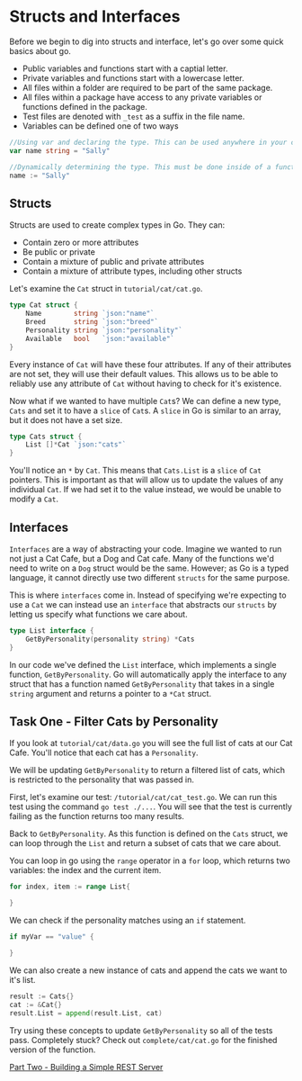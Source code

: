 # Structs and Interfaces

Before we begin to dig into structs and interface, let's go over some quick basics about go.

- Public variables and functions start with a captial letter.
- Private variables and functions start with a lowercase letter.
- All files within a folder are required to be part of the same package.
- All files within a package have access to any private variables or functions defined in the package.
- Test files are denoted with `_test` as a suffix in the file name.
- Variables can be defined one of two ways

```go
//Using var and declaring the type. This can be used anywhere in your code.
var name string = "Sally"

//Dynamically determining the type. This must be done inside of a function.
name := "Sally"
```

## Structs

Structs are used to create complex types in Go. They can:

- Contain zero or more attributes
- Be public or private
- Contain a mixture of public and private attributes
- Contain a mixture of attribute types, including other structs

Let's examine the `Cat` struct in `tutorial/cat/cat.go`.

```go
type Cat struct {
	Name        string `json:"name"`
	Breed       string `json:"breed"`
	Personality string `json:"personality"`
	Available   bool   `json:"available"`
}
```
Every instance of `Cat` will have these four attributes. If any of their attributes are not set, they will use their default values. This allows us to be able to reliably use any attribute of `Cat` without having to check for it's existence.

Now what if we wanted to have multiple `Cat`s? We can define a new type, `Cats` and set it to have a `slice` of `Cat`s. A `slice` in Go is similar to an array, but it does not have a set size.

```go
type Cats struct {
	List []*Cat `json:"cats"`
}
```

You'll notice an `*` by `Cat`. This means that `Cats.List` is a `slice` of `Cat` pointers. This is important as that will allow us to update the values of any individual `Cat`. If we had set it to the value instead, we would be unable to modify a `Cat`.

## Interfaces

`Interfaces` are a way of abstracting your code. Imagine we wanted to run not just a Cat Cafe, but a Dog and Cat cafe. Many of the functions we'd need to write on a `Dog` struct would be the same. However; as Go is a typed language, it cannot directly use two different `structs` for the same purpose.

This is where `interfaces` come in. Instead of specifying we're expecting to use a `Cat` we can instead use an `interface` that abstracts our `structs` by letting us specify what functions we care about.

```go
type List interface {
	GetByPersonality(personality string) *Cats
}
```

In our code we've defined the `List` interface, which implements a single function, `GetByPersonality`. Go will automatically apply the interface to any struct that has a function named `GetByPersonality` that takes in a single `string` argument and returns a pointer to a `*Cat` struct.

## Task One - Filter Cats by Personality

If you look at `tutorial/cat/data.go` you will see the full list of cats at our Cat Cafe. You'll notice that each cat has a `Personality`.

We will be updating `GetByPersonality` to return a filtered list of cats, which is restricted to the personality that was passed in. 

First, let's examine our test: `/tutorial/cat/cat_test.go`. We can run this test using the command `go test ./...`. You will see that the test is currently failing as the function returns too many results.

Back to `GetByPersonality`. As this function is defined on the `Cats` struct, we can loop through the `List` and return a subset of cats that we care about.

You can loop in go using the `range` operator in a `for` loop, which returns two variables: the index and the current item.

```go
for index, item := range List{

}
```

We can check if the personality matches using an `if` statement.

```go
if myVar == "value" {

}
```

We can also create a new instance of cats and append the cats we want to it's list.

```go
result := Cats{}
cat := &Cat{}
result.List = append(result.List, cat)
```

Try using these concepts to update `GetByPersonality` so all of the tests pass. Completely stuck? Check out `complete/cat/cat.go` for the finished version of the function.

[Part Two - Building a Simple REST Server](REST.md)